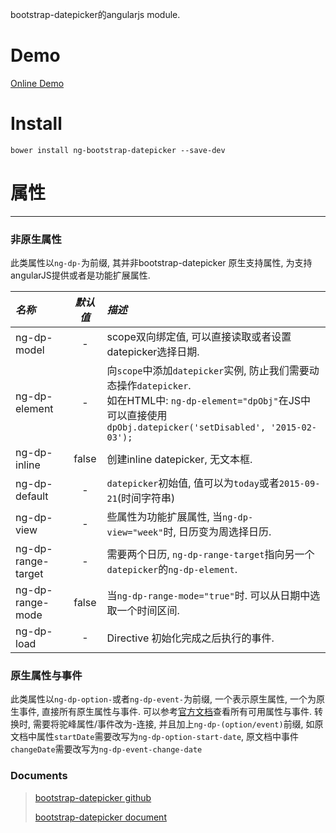 bootstrap-datepicker的angularjs module.


# Demo

[Online Demo](http://www.madcoder.cn/demos/ng-bootstrap-datepicker/example/index.html)

# Install

```
bower install ng-bootstrap-datepicker --save-dev
```

# 属性
***

### 非原生属性

此类属性以`ng-dp-`为前缀, 其并非bootstrap-datepicker 原生支持属性, 为支持angularJS提供或者是功能扩展属性.

| *名称* | *默认值* | *描述* |
| :------ |:----:| :-----------|
| ng-dp-model | - | scope双向绑定值, 可以直接读取或者设置datepicker选择日期. |
| ng-dp-element | - | 向`scope`中添加`datepicker`实例, 防止我们需要动态操作`datepicker`. <br />如在HTML中: `ng-dp-element="dpObj"`在JS中可以直接使用`dpObj.datepicker('setDisabled', '2015-02-03');` |
| ng-dp-inline | false | 创建inline datepicker, 无文本框. |
| ng-dp-default | - | `datepicker`初始值, 值可以为`today`或者`2015-09-21`(时间字符串) |
| ng-dp-view | - | 些属性为功能扩展属性, 当`ng-dp-view="week"`时, 日历变为周选择日历. |
| ng-dp-range-target | - | 需要两个日历, `ng-dp-range-target`指向另一个`datepicker`的`ng-dp-element`. |
| ng-dp-range-mode | false | 当`ng-dp-range-mode="true"`时. 可以从日期中选取一个时间区间. |
| ng-dp-load | - | Directive 初始化完成之后执行的事件. |



### 原生属性与事件

此类属性以`ng-dp-option-`或者`ng-dp-event-`为前缀, 一个表示原生属性, 一个为原生事件, 直接所有原生属性与事件. 可以参考[官方文档](http://bootstrap-datepicker.readthedocs.org/en/latest/)查看所有可用属性与事件. 转换时, 需要将驼峰属性/事件改为-连接, 并且加上`ng-dp-(option/event)`前缀, 如原文档中属性`startDate`需要改写为`ng-dp-option-start-date`, 原文档中事件`changeDate`需要改写为`ng-dp-event-change-date`

### Documents

> [bootstrap-datepicker github](https://github.com/eternicode/bootstrap-datepicker/)
>
> [bootstrap-datepicker document](http://bootstrap-datepicker.readthedocs.org/en/latest/)
>

